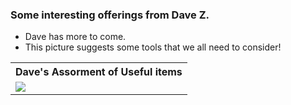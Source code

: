 
### Some interesting offerings from Dave Z.

-  Dave has more to come.
-  This picture suggests some tools that we all need to consider!
<table>
  <tr>
    <th>Dave's Assorment of Useful items</td>

  </tr>
  <tr>
      <td valign="top">
      <a href="./tools.jpg">
      <img src="./Thumbnails/tools.jpg">
      </a>
      </td>
 </table>

